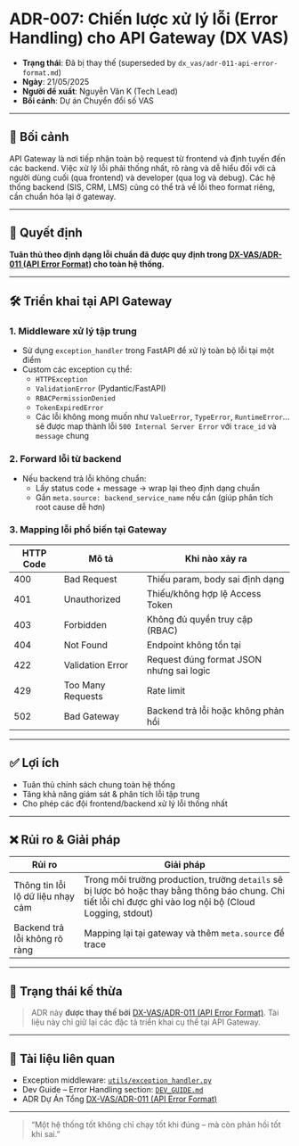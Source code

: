 # ADR-007: Chiến lược xử lý lỗi (Error Handling) cho API Gateway (DX VAS)

* **Trạng thái**: Đã bị thay thế (superseded by `dx_vas/adr-011-api-error-format.md`)
* **Ngày**: 21/05/2025
* **Người đề xuất**: Nguyễn Văn K (Tech Lead)
* **Bối cảnh**: Dự án Chuyển đổi số VAS

---

## 📌 Bối cảnh

API Gateway là nơi tiếp nhận toàn bộ request từ frontend và định tuyến đến các backend. Việc xử lý lỗi phải thống nhất, rõ ràng và dễ hiểu đối với cả người dùng cuối (qua frontend) và developer (qua log và debug). Các hệ thống backend (SIS, CRM, LMS) cũng có thể trả về lỗi theo format riêng, cần chuẩn hóa lại ở gateway.

---

## 🧠 Quyết định

**Tuân thủ theo định dạng lỗi chuẩn đã được quy định trong [DX-VAS/ADR-011 (API Error Format)](https://github.com/rockymountain/dx_vas/blob/main/docs/ADR/adr-011-api-error-format.md) cho toàn hệ thống.**

---

## 🛠 Triển khai tại API Gateway

### 1. Middleware xử lý tập trung

* Sử dụng `exception_handler` trong FastAPI để xử lý toàn bộ lỗi tại một điểm
* Custom các exception cụ thể:
  * `HTTPException`
  * `ValidationError` (Pydantic/FastAPI)
  * `RBACPermissionDenied`
  * `TokenExpiredError`
  * Các lỗi không mong muốn như `ValueError`, `TypeError`, `RuntimeError`... sẽ được map thành lỗi `500 Internal Server Error` với `trace_id` và `message` chung

### 2. Forward lỗi từ backend

* Nếu backend trả lỗi không chuẩn:
  * Lấy status code + message → wrap lại theo định dạng chuẩn
  * Gắn `meta.source: backend_service_name` nếu cần (giúp phân tích root cause dễ hơn)

### 3. Mapping lỗi phổ biến tại Gateway

| HTTP Code | Mô tả             | Khi nào xảy ra                           |
| --------- | ----------------- | ---------------------------------------- |
| 400       | Bad Request       | Thiếu param, body sai định dạng          |
| 401       | Unauthorized      | Thiếu/không hợp lệ Access Token          |
| 403       | Forbidden         | Không đủ quyền truy cập (RBAC)           |
| 404       | Not Found         | Endpoint không tồn tại                   |
| 422       | Validation Error  | Request đúng format JSON nhưng sai logic |
| 429       | Too Many Requests | Rate limit                               |
| 502       | Bad Gateway       | Backend trả lỗi hoặc không phản hồi      |

---

## ✅ Lợi ích

* Tuân thủ chính sách chung toàn hệ thống
* Tăng khả năng giám sát & phân tích lỗi tập trung
* Cho phép các đội frontend/backend xử lý lỗi thống nhất

---

## ❌ Rủi ro & Giải pháp

| Rủi ro                            | Giải pháp                                                                                                                                                    |
| --------------------------------- | ------------------------------------------------------------------------------------------------------------------------------------------------------------ |
| Thông tin lỗi lộ dữ liệu nhạy cảm | Trong môi trường production, trường `details` sẽ bị lược bỏ hoặc thay bằng thông báo chung. Chi tiết lỗi chỉ được ghi vào log nội bộ (Cloud Logging, stdout) |
| Backend trả lỗi không rõ ràng     | Mapping lại tại gateway và thêm `meta.source` để trace                                                                                                       |

---

## 🔄 Trạng thái kế thừa

> ADR này **được thay thế bởi** [DX-VAS/ADR-011 (API Error Format)](https://github.com/rockymountain/dx_vas/blob/main/docs/ADR/adr-011-api-error-format.md). Tài liệu này chỉ giữ lại các đặc tả triển khai cụ thể tại API Gateway.

---

## 📎 Tài liệu liên quan

* Exception middleware: [`utils/exception_handler.py`](../../utils/exception_handler.py)
* Dev Guide – Error Handling section: [`DEV_GUIDE.md`](../DEV_GUIDE.md)
* ADR Dự Án Tổng [DX-VAS/ADR-011 (API Error Format)](https://github.com/rockymountain/dx_vas/blob/main/docs/ADR/adr-011-api-error-format.md)

---
> “Một hệ thống tốt không chỉ chạy tốt khi đúng – mà còn phản hồi tốt khi sai.”
